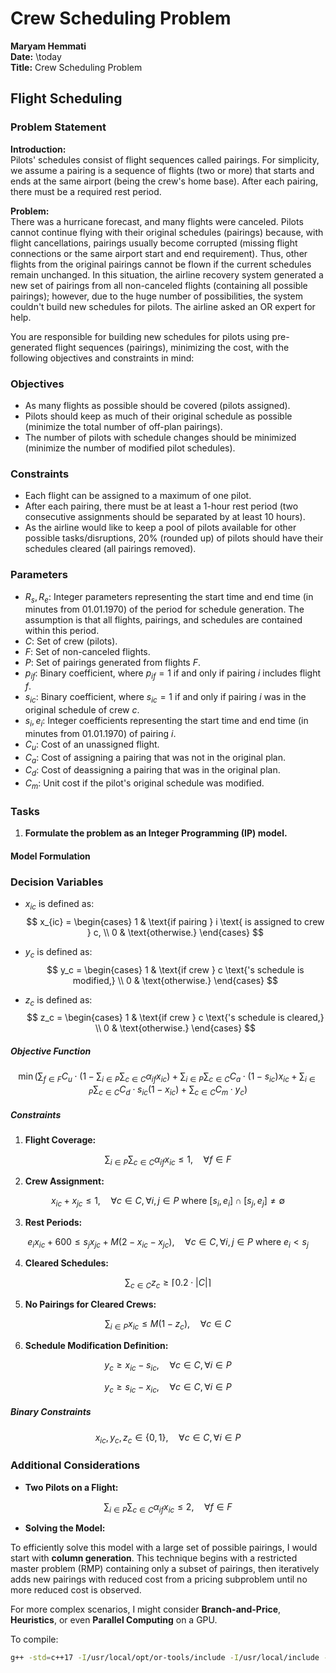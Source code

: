 # Crew Scheduling Problem

**Maryam Hemmati**  
**Date:** \today  
**Title:** Crew Scheduling Problem

## Flight Scheduling

### Problem Statement

**Introduction:**  
Pilots' schedules consist of flight sequences called pairings. For simplicity, we assume a pairing is a sequence of flights (two or more) that starts and ends at the same airport (being the crew's home base). After each pairing, there must be a required rest period.

**Problem:**  
There was a hurricane forecast, and many flights were canceled. Pilots cannot continue flying with their original schedules (pairings) because, with flight cancellations, pairings usually become corrupted (missing flight connections or the same airport start and end requirement). Thus, other flights from the original pairings cannot be flown if the current schedules remain unchanged. In this situation, the airline recovery system generated a new set of pairings from all non-canceled flights (containing all possible pairings); however, due to the huge number of possibilities, the system couldn't build new schedules for pilots. The airline asked an OR expert for help.

You are responsible for building new schedules for pilots using pre-generated flight sequences (pairings), minimizing the cost, with the following objectives and constraints in mind:

### Objectives

- As many flights as possible should be covered (pilots assigned).
- Pilots should keep as much of their original schedule as possible (minimize the total number of off-plan pairings).
- The number of pilots with schedule changes should be minimized (minimize the number of modified pilot schedules).

### Constraints

- Each flight can be assigned to a maximum of one pilot.
- After each pairing, there must be at least a 1-hour rest period (two consecutive assignments should be separated by at least 10 hours).
- As the airline would like to keep a pool of pilots available for other possible tasks/disruptions, 20% (rounded up) of pilots should have their schedules cleared (all pairings removed).

### Parameters

- $R_s, R_e$: Integer parameters representing the start time and end time (in minutes from 01.01.1970) of the period for schedule generation. The assumption is that all flights, pairings, and schedules are contained within this period.
- $C$: Set of crew (pilots).
- $F$: Set of non-canceled flights.
- $P$: Set of pairings generated from flights $F$.
- $p_{if}$: Binary coefficient, where $p_{if} = 1$ if and only if pairing $i$ includes flight $f$.
- $s_{ic}$: Binary coefficient, where $s_{ic} = 1$ if and only if pairing $i$ was in the original schedule of crew $c$.
- $s_i, e_i$: Integer coefficients representing the start time and end time (in minutes from 01.01.1970) of pairing $i$.
- $C_u$: Cost of an unassigned flight.
- $C_a$: Cost of assigning a pairing that was not in the original plan.
- $C_d$: Cost of deassigning a pairing that was in the original plan.
- $C_m$: Unit cost if the pilot's original schedule was modified.

### Tasks

1. **Formulate the problem as an Integer Programming (IP) model.**

#### Model Formulation

### Decision Variables

- $x_{ic}$ is defined as:
  $$
  x_{ic} =
  \begin{cases} 
  1 & \text{if pairing } i \text{ is assigned to crew } c, \\ 
  0 & \text{otherwise.} 
  \end{cases}
  $$

- $y_c$ is defined as:
  $$
  y_c =
  \begin{cases} 
  1 & \text{if crew } c \text{'s schedule is modified,} \\ 
  0 & \text{otherwise.} 
  \end{cases}
  $$

- $z_c$ is defined as:
  $$
  z_c =
  \begin{cases} 
  1 & \text{if crew } c \text{'s schedule is cleared,} \\ 
  0 & \text{otherwise.} 
  \end{cases}
  $$

##### Objective Function

$$
\min \left( \sum_{f \in F} C_u \cdot \left(1 - \sum_{i \in P} \sum_{c \in C} \alpha_{if} x_{ic}\right) + \sum_{i \in P} \sum_{c \in C} C_a \cdot (1 - s_{ic}) x_{ic} + \sum_{i \in P} \sum_{c \in C} C_d \cdot s_{ic} (1 - x_{ic}) + \sum_{c \in C} C_m \cdot y_c \right)
$$


##### Constraints

1. **Flight Coverage:**

$$
\sum_{i \in P} \sum_{c \in C} \alpha_{if} x_{ic} \leq 1, \quad \forall f \in F
$$


2. **Crew Assignment:**

$$
x_{ic} + x_{jc} \leq 1, \quad \forall c \in C, \forall i, j \in P \text{ where } [s_i, e_i] \cap [s_j, e_j] \neq \emptyset
$$


3. **Rest Periods:**

$$
e_i x_{ic} + 600 \leq s_j x_{jc} + M(2 - x_{ic} - x_{jc}), \quad \forall c \in C, \forall i, j \in P \text{ where } e_i < s_j
$$


4. **Cleared Schedules:**

$$
\sum_{c \in C} z_c \geq \lceil 0.2 \cdot |C| \rceil
$$


5. **No Pairings for Cleared Crews:**

$$
\sum_{i \in P} x_{ic} \leq M(1 - z_c), \quad \forall c \in C
$$


6. **Schedule Modification Definition:**

$$
y_c \geq x_{ic} - s_{ic}, \quad \forall c \in C, \forall i \in P
$$


$$
y_c \geq s_{ic} - x_{ic}, \quad \forall c \in C, \forall i \in P
$$


##### Binary Constraints

$$
x_{ic}, y_c, z_c \in \{0, 1\}, \quad \forall c \in C, \forall i \in P
$$


### Additional Considerations

- **Two Pilots on a Flight:**

$$
\sum_{i \in P} \sum_{c \in C} \alpha_{if} x_{ic} \leq 2, \quad \forall f \in F
$$


- **Solving the Model:**

To efficiently solve this model with a large set of possible pairings, I would start with **column generation**. This technique begins with a restricted master problem (RMP) containing only a subset of pairings, then iteratively adds new pairings with reduced cost from a pricing subproblem until no more reduced cost is observed.

For more complex scenarios, I might consider **Branch-and-Price**, **Heuristics**, or even **Parallel Computing** on a GPU.


To compile:

```bash
g++ -std=c++17 -I/usr/local/opt/or-tools/include -I/usr/local/include -Iinclude -L/usr/local/opt/or-tools/lib -L/usr/local/Cellar/abseil/20240722.0/lib -L/usr/local/lib -lortools -labsl_base -labsl_cord -labsl_strings -labsl_synchronization -labsl_time -lprotobuf src/main.cpp src/CrewScheduling.cpp -o CrewSchedulingOptimizer
